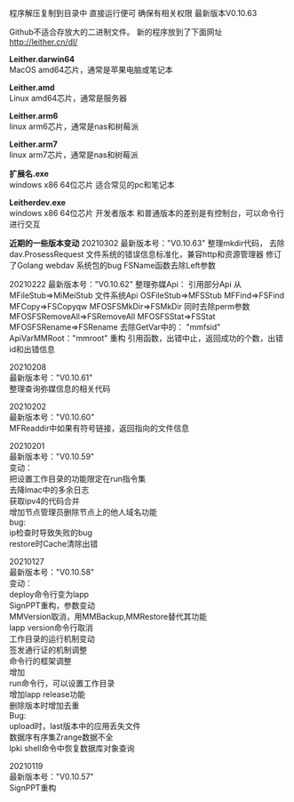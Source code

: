 程序解压复制到目录中
直接运行便可
确保有相关权限
最新版本V0.10.63

Github不适合存放大的二进制文件。
新的程序放到了下面网址
<http://leither.cn/dl/>

**Leither.darwin64**  
MacOS amd64芯片，通常是苹果电脑或笔记本 

**Leither.amd**  
Linux amd64芯片，通常是服务器  

**Leither.arm6**  
linux arm6芯片，通常是nas和树莓派  

**Leither.arm7**  
linux arm7芯片，通常是nas和树莓派  


**扩展名.exe**  
windows x86 64位芯片 适合常见的pc和笔记本  

**Leitherdev.exe**  
windows x86 64位芯片 开发者版本
和普通版本的差别是有控制台，可以命令行进行交互



**近期的一些版本变动**
20210302
最新版本号："V0.10.63"
	整理mkdir代码，	去除dav.ProsessRequest
	文件系统的错误信息标准化，兼容http和资源管理器
	修订了Golang webdav 系统包的bug
	FSName函数去除Left参数

20210222
最新版本号："V0.10.62"
	整理弥媒Api：
		引用部分Api
			从MFileStub=>MiMeiStub
		文件系统Api
			OSFileStub=>MFSStub
			MFFind=>FSFind
			MFCopy=>FSCopyqw
			MFOSFSMkDir=>FSMkDir 同时去除perm参数
			MFOSFSRemoveAll=>FSRemoveAll
			MFOSFSStat=>FSStat
			MFOSFSRename=>FSRename
	去除GetVar中的：
		"mmfsid"
		ApiVarMMRoot："mmroot"
	重构
		引用函数，出错中止，返回成功的个数，出错id和出错信息

20210208  
最新版本号："V0.10.61"  
	整理查询弥媒信息的相关代码
  
20210202  
最新版本号："V0.10.60"  
	MFReaddir中如果有符号链接，返回指向的文件信息  
  
20210201  
最新版本号："V0.10.59"  
	变动：  
		把设置工作目录的功能限定在run指令集  
		去降lmac中的多余日志  
		获取ipv4的代码合并  
		增加节点管理员删除节点上的他人域名功能  
	bug:  
		ip检查时导致失败的bug  
		restore时Cache清除出错  
    
20210127  
最新版本号："V0.10.58"  
	变动：   
		deploy命令行变为lapp  
		SignPPT重构，参数变动  
		MMVersion取消，用MMBackup,MMRestore替代其功能  
		lapp version命令行取消  
		工作目录的运行机制变动  
		签发通行证的机制调整  
		命令行的框架调整  
	增加  
		run命令行，可以设置工作目录  
		增加lapp release功能  
		删除版本时增加去重  
	Bug:  
		upload时，last版本中的应用丢失文件  
		数据序有序集Zrange数据不全  
		lpki shell命令中恢复数据库对象查询  
  
20210119  
最新版本号："V0.10.57"  
	SignPPT重构  
